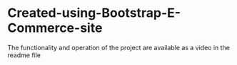 # Created-using-Bootstrap-E-Commerce-site
The functionality and operation of the project are available as a video in the readme file
